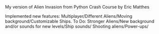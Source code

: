 My version of Alien Invasion from Python Crash Course by Eric Matthes

Implemented new features: Multiplayer/Different Aliens/Moving background/Customizable Ships.
To Do: Stronger Aliens/New background and/or sounds for new levels/Ship sounds/ Shooting aliens/Power-ups/
